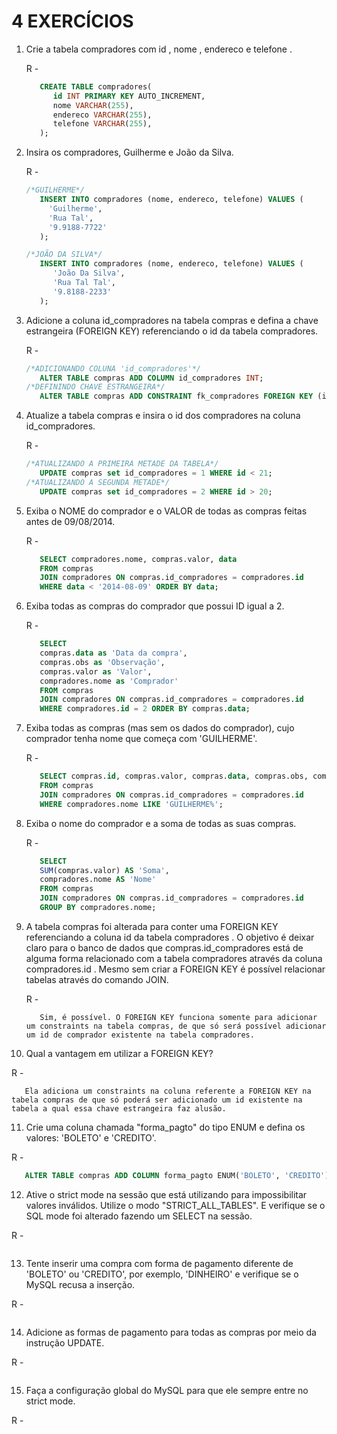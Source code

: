 # 4 EXERCÍCIOS

1. Crie a tabela compradores com id , nome , endereco e telefone .

   R -

   ```SQL
      CREATE TABLE compradores(
         id INT PRIMARY KEY AUTO_INCREMENT,
         nome VARCHAR(255),
         endereco VARCHAR(255),
         telefone VARCHAR(255),
      );
   ```

2. Insira os compradores, Guilherme e João da Silva.

   R -

   ```SQL
   /*GUILHERME*/
      INSERT INTO compradores (nome, endereco, telefone) VALUES (
        'Guilherme',
        'Rua Tal',
        '9.9188-7722'
      );

   /*JOÃO DA SILVA*/
      INSERT INTO compradores (nome, endereco, telefone) VALUES (
         'João Da Silva',
         'Rua Tal Tal',
         '9.8188-2233'
      );
   ```

3. Adicione a coluna id_compradores na tabela compras e defina a chave estrangeira (FOREIGN KEY) referenciando o id da tabela compradores.

   R -

   ```SQL
   /*ADICIONANDO COLUNA 'id_compradores'*/
      ALTER TABLE compras ADD COLUMN id_compradores INT;
   /*DEFININDO CHAVE ESTRANGEIRA*/
      ALTER TABLE compras ADD CONSTRAINT fk_compradores FOREIGN KEY (id_compradores) REFERENCES compradores(id);
   ```

4. Atualize a tabela compras e insira o id dos compradores na coluna id_compradores.

   R -

   ```SQL
   /*ATUALIZANDO A PRIMEIRA METADE DA TABELA*/
      UPDATE compras set id_compradores = 1 WHERE id < 21;
   /*ATUALIZANDO A SEGUNDA METADE*/
      UPDATE compras set id_compradores = 2 WHERE id > 20;
   ```

5. Exiba o NOME do comprador e o VALOR de todas as compras feitas antes de 09/08/2014.

   R -

   ```SQL
      SELECT compradores.nome, compras.valor, data
      FROM compras
      JOIN compradores ON compras.id_compradores = compradores.id
      WHERE data < '2014-08-09' ORDER BY data;
   ```

6. Exiba todas as compras do comprador que possui ID igual a 2.

   R -

   ```SQL
      SELECT
      compras.data as 'Data da compra',
      compras.obs as 'Observação',
      compras.valor as 'Valor',
      compradores.nome as 'Comprador'
      FROM compras
      JOIN compradores ON compras.id_compradores = compradores.id
      WHERE compradores.id = 2 ORDER BY compras.data;
   ```

7. Exiba todas as compras (mas sem os dados do comprador), cujo comprador tenha nome que começa com 'GUILHERME'.

   R -

   ```SQL
      SELECT compras.id, compras.valor, compras.data, compras.obs, compras.recebida
      FROM compras
      JOIN compradores ON compras.id_compradores = compradores.id
      WHERE compradores.nome LIKE 'GUILHERME%';
   ```

8. Exiba o nome do comprador e a soma de todas as suas compras.

   R -

   ```SQL
      SELECT
      SUM(compras.valor) AS 'Soma',
      compradores.nome AS 'Nome'
      FROM compras
      JOIN compradores ON compras.id_compradores = compradores.id
      GROUP BY compradores.nome;
   ```

9. A tabela compras foi alterada para conter uma FOREIGN KEY referenciando a coluna id da tabela compradores . O objetivo é deixar claro para o banco de dados que compras.id_compradores está de alguma forma relacionado com a tabela compradores através da coluna compradores.id . Mesmo sem criar a FOREIGN KEY é possível relacionar tabelas através do comando JOIN.

   R -

   ```
      Sim, é possível. O FOREIGN KEY funciona somente para adicionar um constraints na tabela compras, de que só será possível adicionar um id de comprador existente na tabela compradores.
   ```

10. Qual a vantagem em utilizar a FOREIGN KEY?

R -

```
   Ela adiciona um constraints na coluna referente a FOREIGN KEY na tabela compras de que só poderá ser adicionado um id existente na tabela a qual essa chave estrangeira faz alusão.
```

11. Crie uma coluna chamada "forma_pagto" do tipo ENUM e defina os valores: 'BOLETO' e 'CREDITO'.

R -

```SQL
   ALTER TABLE compras ADD COLUMN forma_pagto ENUM('BOLETO', 'CREDITO');
```

12. Ative o strict mode na sessão que está utilizando para impossibilitar valores inválidos. Utilize o modo "STRICT_ALL_TABLES". E verifique se o SQL mode foi alterado fazendo um SELECT na sessão.

R -

```SQL

```

13. Tente inserir uma compra com forma de pagamento diferente de 'BOLETO' ou 'CREDITO', por exemplo, 'DINHEIRO' e verifique se o MySQL recusa a inserção.

R -

```SQL

```

14. Adicione as formas de pagamento para todas as compras por meio da instrução UPDATE.

R -

```SQL

```

15. Faça a configuração global do MySQL para que ele sempre entre no strict mode.

R -

```SQL

```
